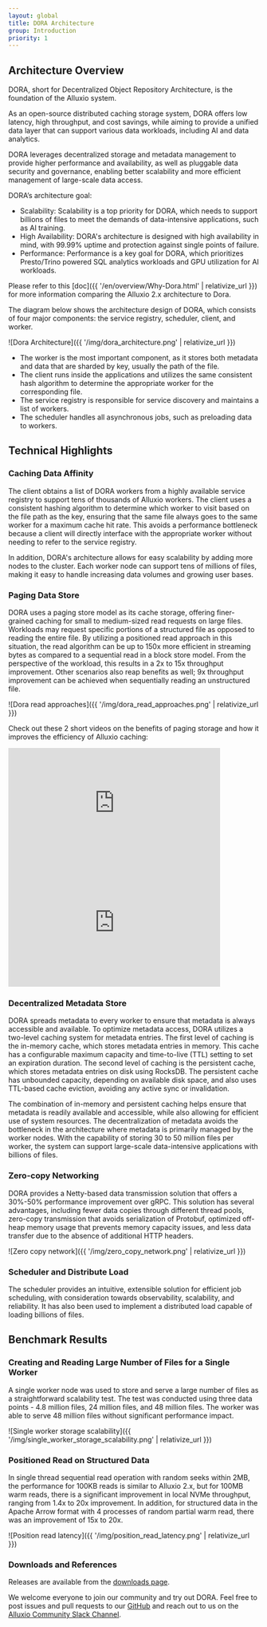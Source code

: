 ```yaml
---
layout: global
title: DORA Architecture
group: Introduction
priority: 1
---
```


## Architecture Overview

DORA, short for Decentralized Object Repository Architecture, is the foundation of the Alluxio system.

As an open-source distributed caching storage system, DORA offers low latency, high throughput, and cost savings,
while aiming to provide a unified data layer that can support various data workloads, including AI and data analytics.

DORA leverages decentralized storage and metadata management to provide higher performance and availability,
as well as pluggable data security and governance, enabling better scalability and more efficient management of large-scale data access.

DORA’s architecture goal:
* Scalability: Scalability is a top priority for DORA, which needs to support billions of files to meet the demands of data-intensive applications, such as AI training.
* High Availability: DORA's architecture is designed with high availability in mind, with 99.99% uptime and protection against single points of failure.
* Performance: Performance is a key goal for DORA, which prioritizes Presto/Trino powered SQL analytics workloads and GPU utilization for AI workloads.

Please refer to this [doc]({{ '/en/overview/Why-Dora.html' | relativize_url }}) for more information comparing the Alluxio 2.x architecture to Dora.

The diagram below shows the architecture design of DORA, which consists of four major components: the service registry, scheduler, client, and worker.

![Dora Architecture]({{ '/img/dora_architecture.png' | relativize_url }})

* The worker is the most important component, as it stores both metadata and data that are sharded by key, usually the path of the file.
* The client runs inside the applications and utilizes the same consistent hash algorithm to determine the appropriate worker for the corresponding file.
* The service registry is responsible for service discovery and maintains a list of workers.
* The scheduler handles all asynchronous jobs, such as preloading data to workers.

## Technical Highlights

### Caching Data Affinity

The client obtains a list of DORA workers from a highly available service registry to support tens of thousands of Alluxio workers.
The client uses a consistent hashing algorithm to determine which worker to visit based on the file path as the key,
ensuring that the same file always goes to the same worker for a maximum cache hit rate.
This avoids a performance bottleneck because a client will directly interface with the appropriate worker
without needing to refer to the service registry.

In addition, DORA's architecture allows for easy scalability by adding more nodes to the cluster.
Each worker node can support tens of millions of files, making it easy to handle increasing data volumes and growing user bases.

### Paging Data Store

DORA uses a paging store model as its cache storage, offering finer-grained caching for small to medium-sized read requests on large files.
Workloads may request specific portions of a structured file as opposed to reading the entire file.
By utilizing a positioned read approach in this situation, the read algorithm can be up to 150x more efficient in streaming bytes as compared to a sequential read in a block store model.
From the perspective of the workload, this results in a 2x to 15x throughput improvement.
Other scenarios also reap benefits as well; 9x throughput improvement can be achieved when sequentially reading an unstructured file.

![Dora read approaches]({{ '/img/dora_read_approaches.png' | relativize_url }})

Check out these 2 short videos on the benefits of paging storage and how it improves the efficiency of Alluxio caching:
<iframe width="425" height="239" src="https://www.youtube.com/embed/cO7ymRFnPyM" title="YouTube video player" frameborder="0" allow="accelerometer; autoplay; clipboard-write; encrypted-media; gyroscope; picture-in-picture; web-share" allowfullscreen></iframe>

<iframe width="425" height="239" src="https://www.youtube.com/embed/7UY_iE_Ha_k" title="YouTube video player" frameborder="0" allow="accelerometer; autoplay; clipboard-write; encrypted-media; gyroscope; picture-in-picture; web-share" allowfullscreen></iframe>

### Decentralized Metadata Store

DORA spreads metadata to every worker to ensure that metadata is always accessible and available.
To optimize metadata access, DORA utilizes a two-level caching system for metadata entries.
The first level of caching is the in-memory cache, which stores metadata entries in memory.
This cache has a configurable maximum capacity and time-to-live (TTL) setting to set an expiration duration.
The second level of caching is the persistent cache, which stores metadata entries on disk using RocksDB.
The persistent cache has unbounded capacity, depending on available disk space,
and also uses TTL-based cache eviction, avoiding any active sync or invalidation.

The combination of in-memory and persistent caching helps ensure that metadata is readily available and accessible,
while also allowing for efficient use of system resources.
The decentralization of metadata avoids the bottleneck in the architecture where metadata is primarily managed by the worker nodes.
With the capability of storing 30 to 50 million files per worker,
the system can support large-scale data-intensive applications with billions of files.

### Zero-copy Networking

DORA provides a Netty-based data transmission solution that offers a 30%-50% performance improvement over gRPC.
This solution has several advantages, including fewer data copies through different thread pools,
zero-copy transmission that avoids serialization of Protobuf, optimized off-heap memory usage that prevents memory capacity issues,
and less data transfer due to the absence of additional HTTP headers.

![Zero copy network]({{ '/img/zero_copy_network.png' | relativize_url }})

### Scheduler and Distribute Load

The scheduler provides an intuitive, extensible solution for efficient job scheduling,
with consideration towards observability, scalability, and reliability.
It has also been used to implement a distributed load capable of loading billions of files.

## Benchmark Results

### Creating and Reading Large Number of Files for a Single Worker

A single worker node was used to store and serve a large number of files as a straightforward scalability test.
The test was conducted using three data points - 4.8 million files, 24 million files, and 48 million files.
The worker was able to serve 48 million files without significant performance impact.

![Single worker storage scalability]({{ '/img/single_worker_storage_scalability.png' | relativize_url }})

### Positioned Read on Structured Data

In single thread sequential read operation with random seeks within 2MB, the performance for 100KB reads is similar to Alluxio 2.x,
but for 100MB warm reads, there is a significant improvement in local NVMe throughput, ranging from 1.4x to 20x improvement.
In addition, for structured data in the Apache Arrow format with 4 processes of random partial warm read,
there was an improvement of 15x to 20x.

![Position read latency]({{ '/img/position_read_latency.png' | relativize_url }})

### Downloads and References

Releases are available from the [downloads page](https://alluxio.io/downloads/).

We welcome everyone to join our community and try out DORA.
Feel free to post issues and pull requests to our [GitHub](https://github.com/alluxio/alluxio)
and reach out to us on the [Alluxio Community Slack Channel](https://alluxio-community.slack.com/).
